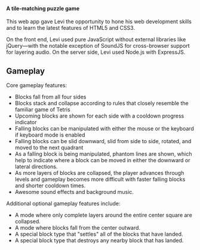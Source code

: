 #### A tile-matching puzzle game

This web app gave Levi the opportunity to hone his web development skills and to learn the latest features of HTML5 and CSS3.

On the front end, Levi used pure JavaScript without external libraries like jQuery&mdash;with the notable exception of SoundJS for cross-browser support for layering audio. On the server side, Levi used Node.js with ExpressJS.

## Gameplay

Core gameplay features:

- Blocks fall from all four sides
- Blocks stack and collapse according to rules that closely resemble the familiar game of Tetris
- Upcoming blocks are shown for each side with a cooldown progress indicator
- Falling blocks can be manipulated with either the mouse or the keyboard if keyboard mode is enabled
- Falling blocks can be slid downward, slid from side to side, rotated, and moved to the next quadrant
- As a falling block is being manipulated, phantom lines are shown, which help to indicate where a block can be moved in either the downward or lateral directions.
- As more layers of blocks are collapsed, the player advances through levels and gameplay becomes more difficult with faster falling blocks and shorter cooldown times.
- Awesome sound effects and background music.

Additional optional gameplay features include:

- A mode where only complete layers around the entire center square are collapsed.
- A mode where blocks fall from the center outward.
- A special block type that "settles" all of the blocks that have landed.
- A special block type that destroys any nearby block that has landed.


[main-url]: https://levi.dev/squared-away